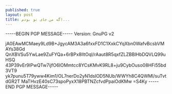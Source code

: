 ```yaml
---
published: true
layout: post
title: اگه من جای تو بودم...
---
```


-----BEGIN PGP MESSAGE-----
Version: GnuPG v2

jA0EAwMCMaey9Ld9B+JgycAM3A3a6fxxFD1C1XxkCYqXbn0WafvBcsbVMAYs38Gd
QnXBVSu5YwLae9ZuFYQa+6rBPx8lltOql/rAaut8R5qxfZLZBBlHbDQVLQ99uHSQ
43P39vEr9IPwQTw7ijfO6IOMmtcc8YCsKMvK9RL8+ju9CybOuso08HFi55bd3VT9
yk7punu5T79yww4Kim1/OL7nerDo2yN1dsIOD5NUb/WWYh8C4QWMl/suTvtdGR2T
MaTHvzE40sC73spoPyxX18PBTNZcfvdPpaiOdKMw
=S4Ky
-----END PGP MESSAGE-----
